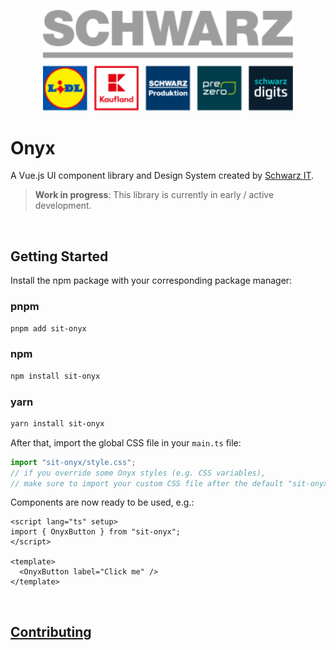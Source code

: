 <p>
  <a href="https://gruppe.schwarz">
  <div align="center">
    <img src="../../.github/schwarz-group.svg" width="400px" />
    </div>
  </a>
</p>

# Onyx

A Vue.js UI component library and Design System created by [Schwarz IT](https://it.schwarz).

> **Work in progress**: This library is currently in early / active development.

<br />

## Getting Started

Install the npm package with your corresponding package manager:

### pnpm

```sh
pnpm add sit-onyx
```

### npm

```sh
npm install sit-onyx
```

### yarn

```sh
yarn install sit-onyx
```

After that, import the global CSS file in your `main.ts` file:

```ts
import "sit-onyx/style.css";
// if you override some Onyx styles (e.g. CSS variables),
// make sure to import your custom CSS file after the default "sit-onyx/style.css"
```

Components are now ready to be used, e.g.:

```vue
<script lang="ts" setup>
import { OnyxButton } from "sit-onyx";
</script>

<template>
  <OnyxButton label="Click me" />
</template>
```

<br />

## [Contributing](../../CONTRIBUTING.md)
